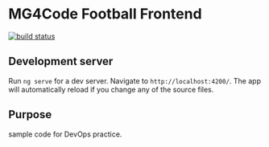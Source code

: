 # MG4Code Football Frontend
[![build status](https://github.com/basalt79/mg-frontend/workflows/Node%20CI/badge.svg)](https://github.com/basalt79/mg-frontend/actions)

## Development server

Run `ng serve` for a dev server. Navigate to `http://localhost:4200/`. The app will automatically reload if you change any of the source files.

## Purpose
sample code for DevOps practice.
